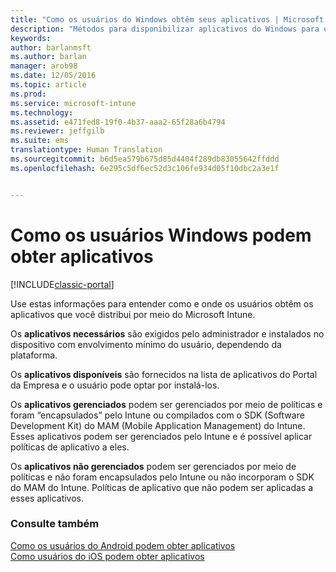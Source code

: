 ```yaml
---
title: "Como os usuários do Windows obtêm seus aplicativos | Microsoft Docs"
description: "Métodos para disponibilizar aplicativos do Windows para usuários"
keywords: 
author: barlanmsft
ms.author: barlan
manager: arob98
ms.date: 12/05/2016
ms.topic: article
ms.prod: 
ms.service: microsoft-intune
ms.technology: 
ms.assetid: e471fed8-19f0-4b37-aaa2-65f28a6b4794
ms.reviewer: jeffgilb
ms.suite: ems
translationtype: Human Translation
ms.sourcegitcommit: b6d5ea579b675d85d4404f289db83055642ffddd
ms.openlocfilehash: 6e295c5df6ec52d3c106fe934d05f10dbc2a3e1f


---
```



# <a name="how-your-windows-users-get-their-apps"></a>Como os usuários Windows podem obter aplicativos

[!INCLUDE[classic-portal](../includes/classic-portal.md)]

Use estas informações para entender como e onde os usuários obtêm os aplicativos que você distribui por meio do Microsoft Intune.

Os **aplicativos necessários** são exigidos pelo administrador e instalados no dispositivo com envolvimento mínimo do usuário, dependendo da plataforma.

Os **aplicativos disponíveis** são fornecidos na lista de aplicativos do Portal da Empresa e o usuário pode optar por instalá-los.

Os **aplicativos gerenciados** podem ser gerenciados por meio de políticas e foram “encapsulados” pelo Intune ou compilados com o SDK (Software Development Kit) do MAM (Mobile Application Management) do Intune. Esses aplicativos podem ser gerenciados pelo Intune e é possível aplicar políticas de aplicativo a eles.

Os **aplicativos não gerenciados** podem ser gerenciados por meio de políticas e não foram encapsulados pelo Intune ou não incorporam o SDK do MAM do Intune. Políticas de aplicativo que não podem ser aplicadas a esses aplicativos.

### <a name="see-also"></a>Consulte também
[Como os usuários do Android podem obter aplicativos](how-your-android-users-get-their-apps.md)</br>
[Como usuários do iOS podem obter aplicativos](how-your-ios-users-get-their-apps.md)



<!--HONumber=Dec16_HO2-->


